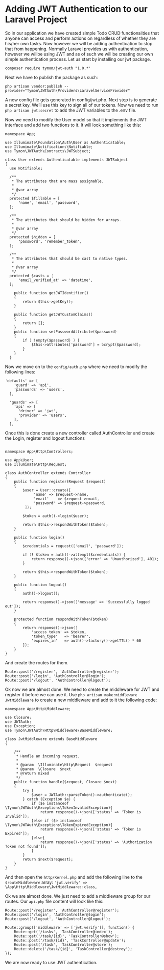 # Adding JWT Authentication to our Laravel Project

So in our application we have created simple Todo CRUD functionalities that anyone can access and perform actions on regardless of whether they are his/her own tasks. Now however we will be adding authentication to stop that from happening. Normally Laravel provides us with authentication, however we willbe using JWT and as of such we will be creating our own simple authentication process. Let us start by installing our jwt package.

`composer require tymon/jwt-auth "1.0.*"`

Next we have to publish the package as such:

`php artisan vendor:publish --provider="Tymon\JWTAuth\Providers\LaravelServiceProvider" `

A new config file gets generated in config/jwt.php. Next step is to generate a secret key. We’ll use this key to sign all of our tokens. Now we need to run `php artisan jwt:secret` to add the JWT variables to the .env file.

Now we need to modify the User model so that it implements the JWT interface and add two functions to it. It will look something like this:


```
namespace App;

use Illuminate\Foundation\Auth\User as Authenticatable;
use Illuminate\Notifications\Notifiable;
use Tymon\JWTAuth\Contracts\JWTSubject;

class User extends Authenticatable implements JWTSubject
{
  use Notifiable;

  /**
   * The attributes that are mass assignable.
   *
   * @var array
   */
  protected $fillable = [
      'name', 'email', 'password',
  ];

  /**
   * The attributes that should be hidden for arrays.
   *
   * @var array
   */
  protected $hidden = [
      'password', 'remember_token',
  ];

  /**
   * The attributes that should be cast to native types.
   *
   * @var array
   */
  protected $casts = [
      'email_verified_at' => 'datetime',
  ];

    public function getJWTIdentifier()
    {
        return $this->getKey();
    }

    public function getJWTCustomClaims()
    {
        return [];
    }
    public function setPasswordAttribute($password)
    {
        if ( !empty($password) ) {
            $this->attributes['password'] = bcrypt($password);
        }
    }    
  }
```

Now we move on to the `config/auth.php` where we need to modify the following lines:

```
'defaults' => [
    'guard' => 'api',
    'passwords' => 'users',
  ],

  'guards' => [
    'api' => [
      'driver' => 'jwt',
      'provider' => 'users',
    ],
  ],
```

Once this is done create a new controller called AuthController and create the Login, register and logout functions

```

namespace App\Http\Controllers;

use App\User;
use Illuminate\Http\Request;

class AuthController extends Controller
{
    public function register(Request $request)
    {
        $user = User::create([
             'name' => $request->name,
             'email'    => $request->email,
             'password' => $request->password,
         ]);

        $token = auth()->login($user);

        return $this->respondWithToken($token);
    }

    public function login()
    {
        $credentials = request(['email', 'password']);

        if (! $token = auth()->attempt($credentials)) {
            return response()->json(['error' => 'Unauthorized'], 401);
        }

        return $this->respondWithToken($token);
    }

    public function logout()
    {
        auth()->logout();

        return response()->json(['message' => 'Successfully logged out']);
    }

    protected function respondWithToken($token)
    {
        return response()->json([
            'access_token' => $token,
            'token_type'   => 'bearer',
            'expires_in'   => auth()->factory()->getTTL() * 60
        ]);
    }
}
```

And create the routes for them.

```
Route::post('/register', 'AuthController@register');
Route::post('/login', 'AuthController@login');
Route::post('/logout', 'AuthController@logout');
```

Ok now we are almost done. We need to create the middleware for JWT and register it before we can use it.
Use `php artisan make:middleware JwtMiddleware` to create a new middleware and add to it the following code:

```
namespace App\Http\Middleware;

use Closure;
use JWTAuth;
use Exception;
use Tymon\JWTAuth\Http\Middleware\BaseMiddleware;

class JwtMiddleware extends BaseMiddleware
{

    /**
     * Handle an incoming request.
     *
     * @param  \Illuminate\Http\Request  $request
     * @param  \Closure  $next
     * @return mixed
     */
    public function handle($request, Closure $next)
    {
        try {
            $user = JWTAuth::parseToken()->authenticate();
        } catch (Exception $e) {
            if ($e instanceof \Tymon\JWTAuth\Exceptions\TokenInvalidException){
                return response()->json(['status' => 'Token is Invalid']);
            }else if ($e instanceof \Tymon\JWTAuth\Exceptions\TokenExpiredException){
                return response()->json(['status' => 'Token is Expired']);
            }else{
                return response()->json(['status' => 'Authorization Token not found']);
            }
        }
        return $next($request);
    }
}
```

And then open the `http/Kernel.php` and add the following line to the `$routeMiddleware` array:
``` 'jwt.verify' => \App\Http\Middleware\JwtMiddleware::class, ```

Ok we are almost done. We just need to add a middleware group for our routes. Our `api.php` file content will look like this:

```
Route::post('/register', 'AuthController@register');
Route::post('/login', 'AuthController@login');
Route::post('/logout', 'AuthController@logout');

Route::group(['middleware' => ['jwt.verify']], function() {
    Route::get('/tasks', 'TaskController@index');
    Route::get('/task/{id}', 'TaskController@show');
    Route::post('/task/{id}', 'TaskController@update');
    Route::post('/task', 'TaskController@store');
    Route::delete('/task/{id}', 'TaskController@destroy');
});
```

We are now ready to use JWT authentication.
